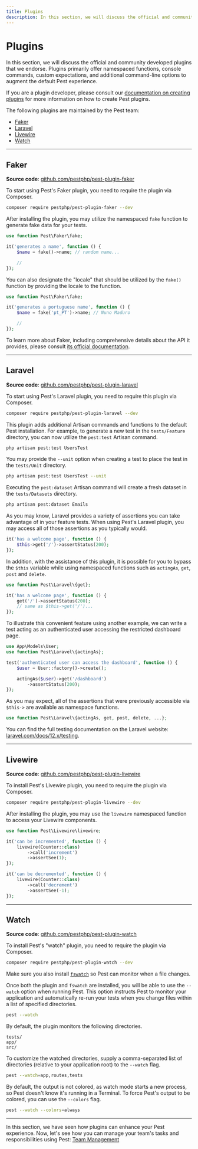 ```yaml
---
title: Plugins
description: In this section, we will discuss the official and community developed plugins that we endorse. Plugins primarily offer namespaced functions, console commands, custom expectations, and additional command-line options to augment the default Pest experience.
---
```


# Plugins

In this section, we will discuss the official and community developed plugins that we endorse. Plugins primarily offer namespaced functions, console commands, custom expectations, and additional command-line options to augment the default Pest experience.

If you are a plugin developer, please consult our [documentation on creating plugins](/docs/creating-plugins) for more information on how to create Pest plugins.

The following plugins are maintained by the Pest team:

- [Faker](#faker)
- [Laravel](#laravel)
- [Livewire](#livewire)
- [Watch](#watch)

---

<a name="faker"></a>
## Faker

**Source code**: [github.com/pestphp/pest-plugin-faker](https://github.com/pestphp/pest-plugin-faker)

To start using Pest's Faker plugin, you need to require the plugin via Composer.

```bash
composer require pestphp/pest-plugin-faker --dev
```

After installing the plugin, you may utilize the namespaced `fake` function to generate fake data for your tests.

```php
use function Pest\Faker\fake;

it('generates a name', function () {
    $name = fake()->name; // random name...

    //
});
```

You can also designate the "locale" that should be utilized by the `fake()` function by providing the locale to the function.

```php
use function Pest\Faker\fake;

it('generates a portuguese name', function () {
    $name = fake('pt_PT')->name; // Nuno Maduro

    //
});
```

To learn more about Faker, including comprehensive details about the API it provides, please consult [its official documentation](https://fakerphp.github.io/).

---

<a name="laravel"></a>
## Laravel

**Source code**: [github.com/pestphp/pest-plugin-laravel](https://github.com/pestphp/pest-plugin-laravel)

To start using Pest's Laravel plugin, you need to require this plugin via Composer.

```bash
composer require pestphp/pest-plugin-laravel --dev
```

This plugin adds additional Artisan commands and functions to the default Pest installation. For example, to generate a new test in the `tests/Feature` directory, you can now utilize the `pest:test` Artisan command.

```bash
php artisan pest:test UsersTest
```

You may provide the `--unit` option when creating a test to place the test in the `tests/Unit` directory.

```bash
php artisan pest:test UsersTest --unit
```

Executing the `pest:dataset` Artisan command will create a fresh dataset in the `tests/Datasets` directory.

```bash
php artisan pest:dataset Emails
```

As you may know, Laravel provides a variety of assertions you can take advantage of in your feature tests. When using Pest's Laravel plugin, you may access all of those assertions as you typically would.

```php
it('has a welcome page', function () {
    $this->get('/')->assertStatus(200);
});
```

In addition, with the assistance of this plugin, it is possible for you to bypass the `$this` variable while using namespaced functions such as `actingAs`, `get`, `post` and `delete`.

```php
use function Pest\Laravel\{get};

it('has a welcome page', function () {
    get('/')->assertStatus(200);
    // same as $this->get('/')...
});
```

To illustrate this convenient feature using another example, we can write a test acting as an authenticated user accessing the restricted dashboard page.

```php
use App\Models\User;
use function Pest\Laravel\{actingAs};

test('authenticated user can access the dashboard', function () {
    $user = User::factory()->create();

    actingAs($user)->get('/dashboard')
        ->assertStatus(200);
});
```

As you may expect, all of the assertions that were previously accessible via `$this->` are available as namespace functions.

```php
use function Pest\Laravel\{actingAs, get, post, delete, ...};
```

You can find the full testing documentation on the Laravel website: [laravel.com/docs/12.x/testing](https://laravel.com/docs/12.x/testing).

---

<a name="livewire"></a>
## Livewire

**Source code**: [github.com/pestphp/pest-plugin-livewire](https://github.com/pestphp/pest-plugin-livewire)

To install Pest's Livewire plugin, you need to require the plugin via Composer.

```bash
composer require pestphp/pest-plugin-livewire --dev
```

After installing the plugin, you may use the `livewire` namespaced function to access your Livewire components.

```php
use function Pest\Livewire\livewire;

it('can be incremented', function () {
    livewire(Counter::class)
        ->call('increment')
        ->assertSee(1);
});

it('can be decremented', function () {
    livewire(Counter::class)
        ->call('decrement')
        ->assertSee(-1);
});
```

---

<a name="watch"></a>
## Watch

**Source code**: [github.com/pestphp/pest-plugin-watch](https://github.com/pestphp/pest-plugin-watch)

To install Pest's "watch" plugin, you need to require the plugin via Composer.

```bash
composer require pestphp/pest-plugin-watch --dev
```

Make sure you also install [`fswatch`](https://github.com/emcrisostomo/fswatch#getting-fswatch) so Pest can monitor when a file changes.

Once both the plugin and `fswatch` are installed, you will be able to use the `--watch` option when running Pest. This option instructs Pest to monitor your application and automatically re-run your tests when you change files within a list of specified directories.

```bash
pest --watch
```

By default, the plugin monitors the following directories.

```plain
tests/
app/
src/
```

To customize the watched directories, supply a comma-separated list of directories (relative to your application root) to the `--watch` flag.

```bash
pest --watch=app,routes,tests
```

By default, the output is not colored, as watch mode starts a new process, so Pest doesn't know it's running in a Terminal. To force Pest's output to be colored, you can use the `--colors` flag.

```bash
pest --watch --colors=always
```

---

In this section, we have seen how plugins can enhance your Pest experience. Now, let's see how you can manage your team's tasks and responsibilities using Pest: [Team Management](/docs/team-management)
